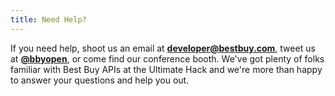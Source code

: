 ```yaml
---
title: Need Help?
---
```


If you need help, shoot us an email at [**developer@bestbuy.com**](mailto:developer@bestbuy.com), tweet us at [**@bbyopen**](https://twitter.com/bbyopen), or come find our conference booth. We've got plenty of folks familiar with Best Buy APIs at the Ultimate Hack and we're more than happy to answer your questions and help you out.
